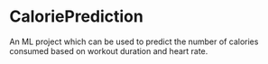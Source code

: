 # CaloriePrediction
An ML project which can be used to predict the number of calories consumed based on workout duration and heart rate.
